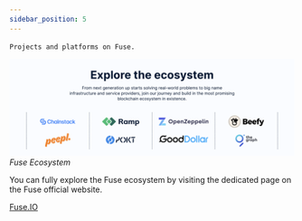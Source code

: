 ```yaml
---
sidebar_position: 5
---
```


`Projects and platforms on Fuse.`

![](<./images/image%20(8).png>)
_Fuse Ecosystem_

You can fully explore the Fuse ecosystem by visiting the dedicated page on the Fuse official website.

[Fuse.IO](https://fuse.io/ecosystem)
